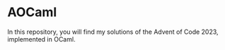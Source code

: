 # AOCaml

In this repository, you will find my solutions of the Advent of Code 2023, implemented in OCaml.
